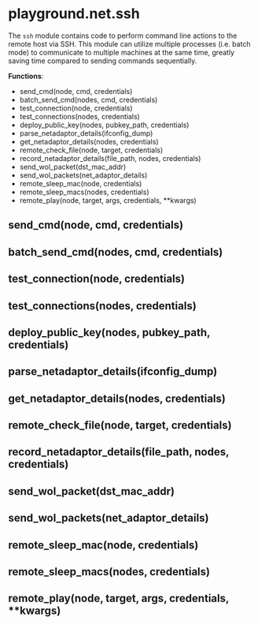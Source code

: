# playground.net.ssh
The `ssh` module contains code to perform command line actions to the remote
host via SSH. This module can utilize multiple processes (i.e. batch mode) to
communicate to multiple machines at the same time, greatly saving time compared to
sending commands sequentially.

**Functions**:
- send_cmd(node, cmd, credentials)
- batch_send_cmd(nodes, cmd, credentials)
- test_connection(node, credentials)
- test_connections(nodes, credentials)
- deploy_public_key(nodes, pubkey_path, credentials)
- parse_netadaptor_details(ifconfig_dump)
- get_netadaptor_details(nodes, credentials)
- remote_check_file(node, target, credentials)
- record_netadaptor_details(file_path, nodes, credentials)
- send_wol_packet(dst_mac_addr)
- send_wol_packets(net_adaptor_details)
- remote_sleep_mac(node, credentials)
- remote_sleep_macs(nodes, credentials)
- remote_play(node, target, args, credentials, **kwargs)

## send_cmd(node, cmd, credentials)


## batch_send_cmd(nodes, cmd, credentials)


## test_connection(node, credentials)


## test_connections(nodes, credentials)


## deploy_public_key(nodes, pubkey_path, credentials)


## parse_netadaptor_details(ifconfig_dump)


## get_netadaptor_details(nodes, credentials)


## remote_check_file(node, target, credentials)


## record_netadaptor_details(file_path, nodes, credentials)


## send_wol_packet(dst_mac_addr)

## send_wol_packets(net_adaptor_details)


## remote_sleep_mac(node, credentials)


## remote_sleep_macs(nodes, credentials)


## remote_play(node, target, args, credentials, **kwargs)
